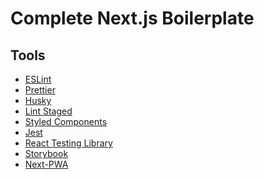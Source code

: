 # Complete Next.js Boilerplate

## Tools

- [ESLint][eslint]
- [Prettier][prettier]
- [Husky][husky]
- [Lint Staged][lint-staged]
- [Styled Components][styled-components]
- [Jest][jest]
- [React Testing Library][react-testing-lbrary]
- [Storybook][storybook]
- [Next-PWA][next-pwa]

[eslint]: https://eslint.org
[prettier]: https://prettier.io
[husky]: https://typicode.github.io/husky/#/
[lint-staged]: https://www.npmjs.com/package/lint-staged
[styled-components]: https://styled-components.com/
[jest]: https://jestjs.io/pt-BR
[react-testing-lbrary]: https://testing-library.com/docs/react-testing-library/intro
[storybook]: https://storybook.js.org/blog/get-started-with-storybook-and-next-js
[next-pwa]: https://www.npmjs.com/package/next-pwa

